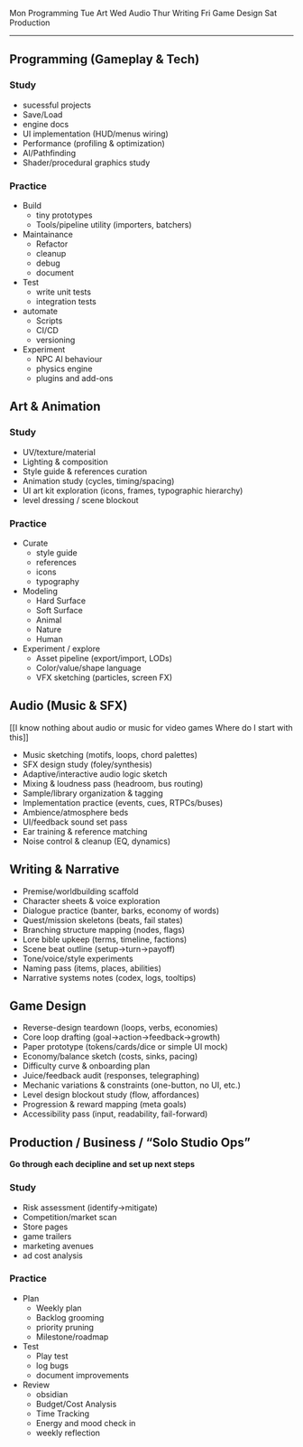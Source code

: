 Mon   Programming 
Tue     Art
Wed   Audio
Thur   Writing 
Fri      Game Design 
Sat     Production

---

## Programming (Gameplay & Tech)
### Study 
- sucessful projects
- Save/Load 
- engine docs
- UI implementation (HUD/menus wiring)
- Performance (profiling & optimization)
- AI/Pathfinding 
- Shader/procedural graphics study 

### Practice 
- Build 
	- tiny prototypes
	- Tools/pipeline utility (importers, batchers)
- Maintainance 
	- Refactor
	- cleanup
	- debug
	- document 
- Test
	- write unit tests
	- integration tests
- automate 
	- Scripts
	- CI/CD 
	- versioning 
- Experiment
	- NPC AI behaviour 
	- physics engine
	- plugins and add-ons 


## Art & Animation
### Study 
- UV/texture/material 
- Lighting & composition 
- Style guide & references curation
- Animation study (cycles, timing/spacing)
- UI art kit exploration (icons, frames, typographic hierarchy)
- level dressing / scene blockout 

### Practice 
- Curate
	- style guide
	- references
	- icons
	- typography 
- Modeling 
	- Hard Surface
	- Soft Surface 
	- Animal
	- Nature
	- Human
- Experiment / explore 
	- Asset pipeline (export/import, LODs)
	- Color/value/shape language
	- VFX sketching (particles, screen FX)
	

## Audio (Music & SFX)
[[I know nothing about audio or music for video games Where do I start with this]]

- Music sketching (motifs, loops, chord palettes)
- SFX design study (foley/synthesis)
- Adaptive/interactive audio logic sketch
- Mixing & loudness pass (headroom, bus routing)
- Sample/library organization & tagging
- Implementation practice (events, cues, RTPCs/buses)
- Ambience/atmosphere beds
- UI/feedback sound set pass
- Ear training & reference matching
- Noise control & cleanup (EQ, dynamics)

## Writing & Narrative

- Premise/worldbuilding scaffold
- Character sheets & voice exploration
- Dialogue practice (banter, barks, economy of words)
- Quest/mission skeletons (beats, fail states)
- Branching structure mapping (nodes, flags)
- Lore bible upkeep (terms, timeline, factions)
- Scene beat outline (setup→turn→payoff)
- Tone/voice/style experiments
- Naming pass (items, places, abilities)
- Narrative systems notes (codex, logs, tooltips)

## Game Design

- Reverse-design teardown (loops, verbs, economies)
- Core loop drafting (goal→action→feedback→growth)
- Paper prototype (tokens/cards/dice or simple UI mock)
- Economy/balance sketch (costs, sinks, pacing)
- Difficulty curve & onboarding plan
- Juice/feedback audit (responses, telegraphing)
- Mechanic variations & constraints (one-button, no UI, etc.)
- Level design blockout study (flow, affordances)
- Progression & reward mapping (meta goals)
- Accessibility pass (input, readability, fail-forward)

## Production / Business / “Solo Studio Ops”
**Go through each decipline and set up next steps** 
### Study
- Risk assessment (identify→mitigate)
- Competition/market scan
- Store pages
- game trailers 
- marketing avenues
- ad cost analysis 

### Practice 
- Plan
	- Weekly plan
	- Backlog grooming
	- priority pruning
	- Milestone/roadmap 
- Test
	- Play test
	- log bugs
	- document improvements
- Review
	- obsidian 
	- Budget/Cost Analysis 
	- Time Tracking 
	- Energy and mood check in
	- weekly reflection 
